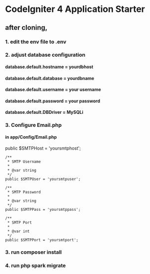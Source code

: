 # CodeIgniter 4 Application Starter



## after cloning,
### 1. edit the env file to .env

### 2. adjust database configuration
#### database.default.hostname = yourdbhost
#### database.default.database = yourdbname
#### database.default.username = your username
#### database.default.password =  your password
#### database.default.DBDriver = MySQLi
### 3. Configure Email.php 
#### in app/Config/Email.php
 public $SMTPHost = 'yoursmtphost';

    /**
     * SMTP Username
     *
     * @var string
     */
    public $SMTPUser = 'yoursmtpuser';

    /**
     * SMTP Password
     *
     * @var string
     */
    public $SMTPPass = 'yoursmtppass';

    /**
     * SMTP Port
     *
     * @var int
     */
    public $SMTPPort = 'yoursmtport';
### 3. run composer install
### 4. run php spark migrate

